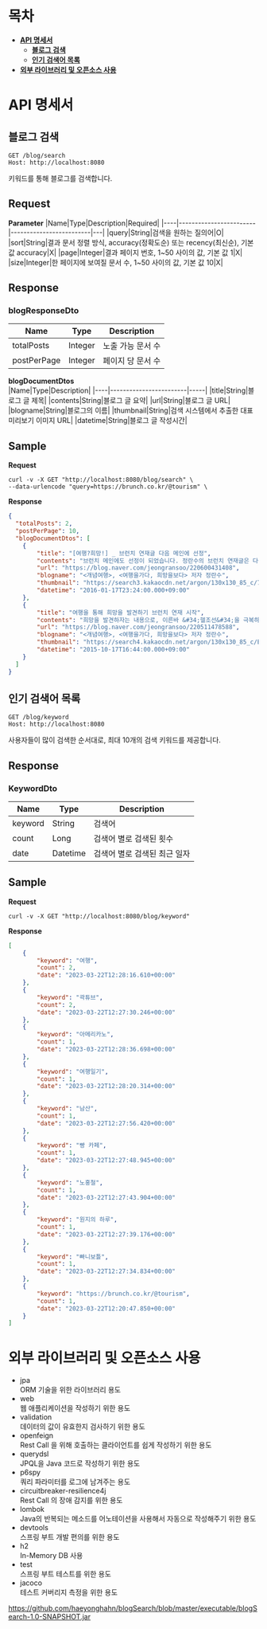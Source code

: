 # 목차
* **[API 명세서](#api-명세서)**
  * **[블로그 검색](#블로그-검색)**
  * **[인기 검색어 목록](#인기-검색어-목록)**
* **[외부 라이브러리 및 오픈소스 사용](#외부-라이브러리-및-오픈소스-사용)**
# API 명세서
## 블로그 검색
```
GET /blog/search
Host: http://localhost:8080
```
키워드를 통해 블로그를 검색합니다.

## Request
__Parameter__
|Name|Type|Description|Required|
|----|------------------------|-------------------------|---|
|query|String|검색을 원하는 질의어|O|
|sort|String|결과 문서 정렬 방식, accuracy(정확도순) 또는 recency(최신순), 기본 값 accuracy|X|
|page|Integer|결과 페이지 번호, 1~50 사이의 값, 기본 값 1|X|
|size|Integer|한 페이지에 보여질 문서 수, 1~50 사이의 값, 기본 값 10|X|

## Response
### blogResponseDto
|Name|Type|Description|
|----|------------------------|-----|
|totalPosts|Integer|노출 가능 문서 수|
|postPerPage|Integer|페이지 당 문서 수|

__blogDocumentDtos__   
|Name|Type|Description|
|----|------------------------|-----|
|title|String|블로그 글 제목|
|contents|String|블로그 글 요약|
|url|String|블로그 글 URL|
|blogname|String|블로그의 이름|
|thumbnail|String|검색 시스템에서 추출한 대표 미리보기 이미지 URL|
|datetime|String|블로그 글 작성시간|

## Sample
__Request__   
```
curl -v -X GET "http://localhost:8080/blog/search" \
--data-urlencode "query=https://brunch.co.kr/@tourism" \
```
__Response__   
```json
{
  "totalPosts": 2,
  "postPerPage": 10,
  "blogDocumentDtos": [
    {
        "title": "[여행?희망!] _ 브런치 연재글 다음 메인에 선정",
        "contents": "브런치 메인에도 선정이 되었습니다. 정란수의 브런치 연재글은 다음의 링크에서 보실 수 있습니다~ 브런치 내 제 글을 보시려면 다음의 링크를 따라가주세요 ^^ <b>https://brunch.co.kr/@tourism</b> 정란수의 브런치 여행다니면서 일하는 &#34;한량&#34;! &lt;개념여행&gt; 저자이면서, 관광개발 컨설팅을 하고 돌아다님 www.tourism.re.kr...",
        "url": "https://blog.naver.com/jeongransoo/220600431408",
        "blogname": "<개념여행>, <여행을가다, 희망을보다> 저자 정란수",
        "thumbnail": "https://search3.kakaocdn.net/argon/130x130_85_c/7dtORyQIlj3",
        "datetime": "2016-01-17T23:24:00.000+09:00"
    },
    {
        "title": "여행을 통해 희망을 발견하기 브런치 연재 시작",
        "contents": "희망을 발견하자는 내용으로, 이른바 &#34;헬조선&#34;을 극복하기 위해 여행에서 만난 다양한 이야기를 풀어나가려 합니다. 링크는 다음과 같습니다 ^^ <b>https://brunch.co.kr/@tourism</b> 정란수의 브런치 여행다니면서 일하는 &#34;한량&#34;! &lt;개념여행&gt;이라는 책을 펴냈다가 출판사에 미안하게 되어버림. brunch.co.kr 아마도 이 블로그...",
        "url": "https://blog.naver.com/jeongransoo/220511478588",
        "blogname": "<개념여행>, <여행을가다, 희망을보다> 저자 정란수",
        "thumbnail": "https://search4.kakaocdn.net/argon/130x130_85_c/EvscfrxMzLn",
        "datetime": "2015-10-17T16:44:00.000+09:00"
    }
  ]
}
```

## 인기 검색어 목록
```
GET /blog/keyword
Host: http://localhost:8080
```
사용자들이 많이 검색한 순서대로, 최대 10개의 검색 키워드를 제공합니다.

## Response
### KeywordDto
|Name|Type|Description|
|----|------------------------|-----|
|keyword|String|검색어|
|count|Long|검색어 별로 검색된 횟수|
|date|Datetime|검색어 별로 검색된 최근 일자|

## Sample
__Request__   
```
curl -v -X GET "http://localhost:8080/blog/keyword"
```
__Response__   
```json
[
    {
        "keyword": "여행",
        "count": 2,
        "date": "2023-03-22T12:28:16.610+00:00"
    },
    {
        "keyword": "곽튜브",
        "count": 2,
        "date": "2023-03-22T12:27:30.246+00:00"
    },
    {
        "keyword": "아메리카노",
        "count": 1,
        "date": "2023-03-22T12:28:36.698+00:00"
    },
    {
        "keyword": "여행일기",
        "count": 1,
        "date": "2023-03-22T12:28:20.314+00:00"
    },
    {
        "keyword": "남산",
        "count": 1,
        "date": "2023-03-22T12:27:56.420+00:00"
    },
    {
        "keyword": "빵 카페",
        "count": 1,
        "date": "2023-03-22T12:27:48.945+00:00"
    },
    {
        "keyword": "노홍철",
        "count": 1,
        "date": "2023-03-22T12:27:43.904+00:00"
    },
    {
        "keyword": "원지의 하루",
        "count": 1,
        "date": "2023-03-22T12:27:39.176+00:00"
    },
    {
        "keyword": "빠니보틀",
        "count": 1,
        "date": "2023-03-22T12:27:34.834+00:00"
    },
    {
        "keyword": "https://brunch.co.kr/@tourism",
        "count": 1,
        "date": "2023-03-22T12:20:47.850+00:00"
    }
]
```

# 외부 라이브러리 및 오픈소스 사용
- jpa   
ORM 기술을 위한 라이브러리 용도
- web   
웹 애플리케이션을 작성하기 위한 용도
- validation     
데이터의 값이 유효한지 검사하기 위한 용도
- openfeign   
Rest Call 을 위해 호출하는 클라이언트를 쉽게 작성하기 위한 용도
- querydsl   
JPQL을 Java 코드로 작성하기 위한 용도
- p6spy    
쿼리 파라미터를 로그에 남겨주는 용도 
- circuitbreaker-resilience4j   
Rest Call 의 장애 감지를 위한 용도
- lombok   
Java의 반복되는 메소드를 어노테이션을 사용해서 자동으로 작성해주기 위한 용도
- devtools   
스프링 부트 개발 편의를 위한 용도
- h2   
In-Memory DB 사용
- test   
스프링 부트 테스트를 위한 용도
- jacoco   
테스트 커버리지 측정을 위한 용도

https://github.com/haeyonghahn/blogSearch/blob/master/executable/blogSearch-1.0-SNAPSHOT.jar
